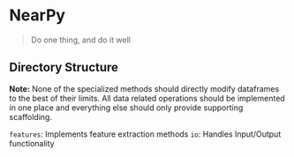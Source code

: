 # NearPy

> Do one thing, and do it well

## Directory Structure

**Note:** None of the specialized methods should directly modify dataframes to the best of their limits. All data related operations should be implemented in one place and everything else should only provide supporting scaffolding.

```features```: Implements feature extraction methods
```io```: Handles Input/Output functionality
